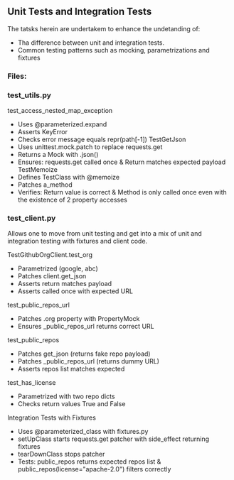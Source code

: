 ## Unit Tests and Integration Tests 
The tatsks herein are undertakem to enhance the undetanding of:
- Tha difference between unit and integration tests.
- Common testing patterns such as mocking, parametrizations and fixtures

### Files:
### test_utils.py
test_access_nested_map_exception
   - Uses @parameterized.expand
   - Asserts KeyError
   - Checks error message equals repr(path[-1])
TestGetJson
   - Uses unittest.mock.patch to replace requests.get
   - Returns a Mock with .json()
   - Ensures: requests.get called once & Return matches expected payload
TestMemoize
   - Defines TestClass with @memoize
   - Patches a_method
   - Verifies: Return value is correct & Method is only called once even with the existence of 2 property accesses

### test_client.py
Allows one to move from unit testing and get into a mix of unit and integration testing with fixtures and client code.

TestGithubOrgClient.test_org
   - Parametrized (google, abc)
   - Patches client.get_json
   - Asserts return matches payload
   - Asserts called once with expected URL

test_public_repos_url
   - Patches .org property with PropertyMock
   - Ensures _public_repos_url returns correct URL

test_public_repos
   - Patches get_json (returns fake repo payload)
   - Patches _public_repos_url (returns dummy URL)
   - Asserts repos list matches expected

test_has_license
   - Parametrized with two repo dicts
   - Checks return values True and False

Integration Tests with Fixtures
   - Uses @parameterized_class with fixtures.py
   - setUpClass starts requests.get patcher with side_effect returning fixtures
   - tearDownClass stops patcher
   - Tests:  public_repos returns expected repos list & public_repos(license="apache-2.0") filters correctly
  
